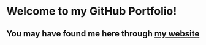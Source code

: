 # Welcome to my GitHub Portfolio!

## You may have found me here through [my website](www.markminchoff.com)
